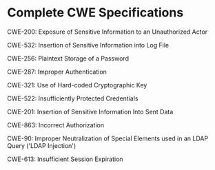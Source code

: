

# Complete CWE Specifications

CWE-200: Exposure of Sensitive Information to an Unauthorized Actor

CWE-532: Insertion of Sensitive Information into Log File

CWE-256: Plaintext Storage of a Password

CWE-287: Improper Authentication

CWE-321: Use of Hard-coded Cryptographic Key

CWE-522: Insufficiently Protected Credentials

CWE-201: Insertion of Sensitive Information Into Sent Data

CWE-863: Incorrect Authorization

CWE-90: Improper Neutralization of Special Elements used in an LDAP Query ('LDAP Injection')

CWE-613: Insufficient Session Expiration
